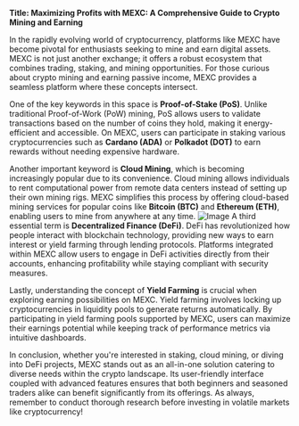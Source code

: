 **Title: Maximizing Profits with MEXC: A Comprehensive Guide to Crypto Mining and Earning**

In the rapidly evolving world of cryptocurrency, platforms like MEXC have become pivotal for enthusiasts seeking to mine and earn digital assets. MEXC is not just another exchange; it offers a robust ecosystem that combines trading, staking, and mining opportunities. For those curious about crypto mining and earning passive income, MEXC provides a seamless platform where these concepts intersect.

One of the key keywords in this space is **Proof-of-Stake (PoS)**. Unlike traditional Proof-of-Work (PoW) mining, PoS allows users to validate transactions based on the number of coins they hold, making it energy-efficient and accessible. On MEXC, users can participate in staking various cryptocurrencies such as **Cardano (ADA)** or **Polkadot (DOT)** to earn rewards without needing expensive hardware.

Another important keyword is **Cloud Mining**, which is becoming increasingly popular due to its convenience. Cloud mining allows individuals to rent computational power from remote data centers instead of setting up their own mining rigs. MEXC simplifies this process by offering cloud-based mining services for popular coins like **Bitcoin (BTC)** and **Ethereum (ETH)**, enabling users to mine from anywhere at any time.
 ![Image](https://github.com/user-attachments/assets/b6e7b7a2-655e-4d44-8baa-20c566a3cb65)
A third essential term is **Decentralized Finance (DeFi)**. DeFi has revolutionized how people interact with blockchain technology, providing new ways to earn interest or yield farming through lending protocols. Platforms integrated within MEXC allow users to engage in DeFi activities directly from their accounts, enhancing profitability while staying compliant with security measures.

Lastly, understanding the concept of **Yield Farming** is crucial when exploring earning possibilities on MEXC. Yield farming involves locking up cryptocurrencies in liquidity pools to generate returns automatically. By participating in yield farming pools supported by MEXC, users can maximize their earnings potential while keeping track of performance metrics via intuitive dashboards.

In conclusion, whether you're interested in staking, cloud mining, or diving into DeFi projects, MEXC stands out as an all-in-one solution catering to diverse needs within the crypto landscape. Its user-friendly interface coupled with advanced features ensures that both beginners and seasoned traders alike can benefit significantly from its offerings. As always, remember to conduct thorough research before investing in volatile markets like cryptocurrency!